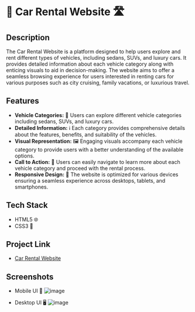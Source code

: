 # 🚗 Car Rental Website 🛣️

## Description
The Car Rental Website is a platform designed to help users explore and rent different types of vehicles, including sedans, SUVs, and luxury cars. It provides detailed information about each vehicle category along with enticing visuals to aid in decision-making. The website aims to offer a seamless browsing experience for users interested in renting cars for various purposes such as city cruising, family vacations, or luxurious travel.

## Features
- **Vehicle Categories:** 🚙 Users can explore different vehicle categories including sedans, SUVs, and luxury cars.
- **Detailed Information:** ℹ️ Each category provides comprehensive details about the features, benefits, and suitability of the vehicles.
- **Visual Representation:** 🖼️ Engaging visuals accompany each vehicle category to provide users with a better understanding of the available options.
- **Call to Action:** 📢 Users can easily navigate to learn more about each vehicle category and proceed with the rental process.
- **Responsive Design:** 📱 The website is optimized for various devices ensuring a seamless experience across desktops, tablets, and smartphones.

## Tech Stack
- HTML5 🌐
- CSS3 🎨

## Project Link
- [Car Rental Website](https://3-column-preview-card-component-main-liard.vercel.app/)

## Screenshots

- Mobile UI 📱
![image](https://github.com/Vishwanathanselvamoorthy/3-column-preview-card-component-main/assets/147639866/fdef30f5-4d4e-47dc-84d9-4a50bbdbae96)

- Desktop UI 🖥️
![image](https://github.com/Vishwanathanselvamoorthy/3-column-preview-card-component-main/assets/147639866/a4621ac5-23a5-4d98-8b38-2295340245e5)



